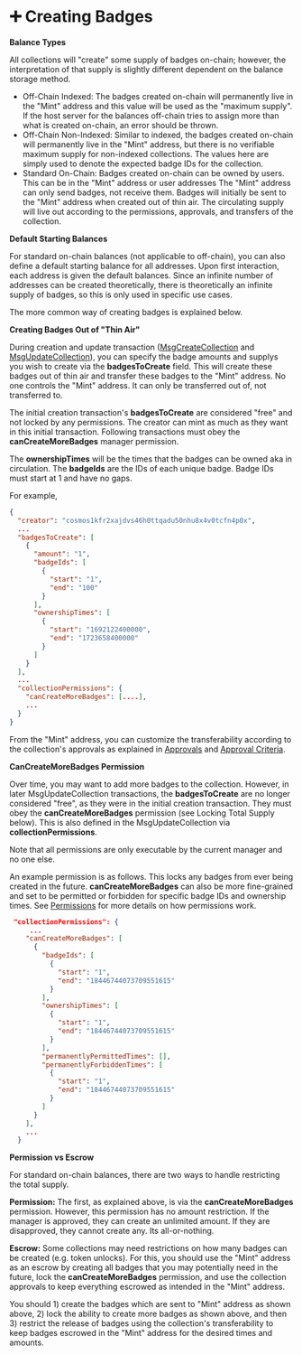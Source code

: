 # ➕ Creating Badges

**Balance Types**

All collections will "create" some supply of badges on-chain; however, the interpretation of that supply is slightly different dependent on the balance storage method.

* Off-Chain Indexed: The badges created on-chain will permanently live in the "Mint" address and this value will be used as the "maximum supply". If the host server for the balances off-chain tries to assign more than what is created on-chain, an error should be thrown.
* Off-Chain Non-Indexed: Similar to indexed, the badges created on-chain will permanently live in the "Mint" address, but there is no verifiable maximum supply for non-indexed collections. The values here are simply used to denote the expected badge IDs for the collection.
* Standard On-Chain: Badges created on-chain can be owned by users. This can be in the "Mint" address or user addresses The "Mint" address can only send badges, not receive them. Badges will initially be sent to the "Mint" address when created out of thin air. The circulating supply will live out according to the permissions, approvals, and transfers of the collection.

**Default Starting Balances**

For standard on-chain balances (not applicable to off-chain), you can also define a default starting balance for all addresses. Upon first interaction, each address is given the default balances. Since an infinite number of addresses can be created theoretically, there is theoretically an infinite supply of badges, so this is only used in specific use cases.

The more common way of creating badges is explained below.

**Creating Badges Out of "Thin Air"**

During creation and update transaction ([MsgCreateCollection](../create-and-broadcast-txs/cosmos-sdk-msgs/msgcreatecollection.md) and [MsgUpdateCollection](../create-and-broadcast-txs/cosmos-sdk-msgs/msgupdatecollection.md)), you can specify the badge amounts and supplys you wish to create via the **badgesToCreate** field. This will create these badges out of thin air and transfer these badges to the "Mint" address. No one controls the "Mint" address. It can only be transferred out of, not transferred to.&#x20;

The initial creation transaction's **badgesToCreate** are considered "free" and not locked by any permissions. The creator can mint as much as they want in this initial transaction. Following transactions must obey the **canCreateMoreBadges** manager permission.

The **ownershipTimes** will be the times that the badges can be owned aka in circulation. The **badgeIds** are the IDs of each unique badge. Badge IDs must start at 1 and have no gaps.

For example,

```json
{
  "creator": "cosmos1kfr2xajdvs46h0ttqadu50nhu8x4v0tcfn4p0x",
  ...
  "badgesToCreate": [
    {
      "amount": "1",
      "badgeIds": [
        {
          "start": "1",
          "end": "100"
        }
      ],
      "ownershipTimes": [
        {
          "start": "1692122400000",
          "end": "1723658400000"
        }
      ]
    }
  ],
  ...
  "collectionPermissions": {
    "canCreateMoreBadges": [....],
    ...
  }
}
```

From the "Mint" address, you can customize the transferability according to the collection's approvals as explained in [Approvals](transferability-approvals.md) and [Approval Criteria](approval-criteria.md).

**CanCreateMoreBadges Permission**

Over time, you may want to add more badges to the collection. However, in later MsgUpdateCollection transactions, the **badgesToCreate** are no longer considered "free", as they were in the initial creation transaction. They must obey the **canCreateMoreBadges** permission (see Locking Total Supply below). This is also defined in the MsgUpdateCollection via **collectionPermissions**.

Note that all permissions are only executable by the current manager and no one else.

An example permission is as follows. This locks any badges from ever being created in the future. **canCreateMoreBadges** can also be more fine-grained and set to be permitted or forbidden for specific badge IDs and ownership times. See [Permissions](permissions.md) for more details on how permissions work.

```json
 "collectionPermissions": {
     ...
    "canCreateMoreBadges": [
      {
        "badgeIds": [
          {
            "start": "1",
            "end": "18446744073709551615"
          }
        ],
        "ownershipTimes": [
          {
            "start": "1",
            "end": "18446744073709551615"
          }
        ],
        "permanentlyPermittedTimes": [],
        "permanentlyForbiddenTimes": [
          {
            "start": "1",
            "end": "18446744073709551615"
          }
        ]
      }
    ],
    ...
  }
```

**Permission vs Escrow**

For standard on-chain balances, there are two ways to handle restricting the total supply.

**Permission:** The first, as explained above, is via the **canCreateMoreBadges** permission. However, this permission has no amount restriction. If the manager is approved, they can create an unlimited amount. If they are disapproved, they cannot create any. Its all-or-nothing.

**Escrow:** Some collections may need restrictions on how many badges can be created (e.g. token unlocks). For this, you should use the "Mint" address as an escrow by creating all badges that you may potentially need in the future, lock the **canCreateMoreBadges** permission, and use the collection approvals to keep everything escrowed as intended in the "Mint" address.

You should 1) create the badges which are sent to "Mint" address as shown above, 2) lock the ability to create more badges as shown above, and then 3) restrict the release of badges using the collection's transferability to keep badges escrowed in the "Mint" address for the desired times and amounts.
